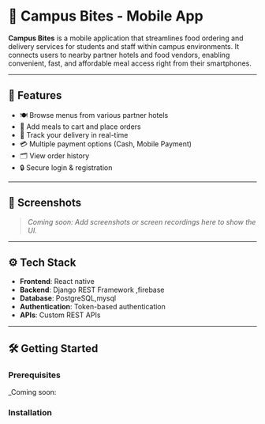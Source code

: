 # 📱 Campus Bites - Mobile App

**Campus Bites** is a mobile application that streamlines food ordering
and delivery services for students and staff within campus environments.
It connects users to nearby partner hotels and food vendors, enabling convenient, fast,
and affordable meal access right from their smartphones.

---

## 🚀 Features

- 🍽️ Browse menus from various partner hotels
- 🛒 Add meals to cart and place orders
- 🚚 Track your delivery in real-time
- 💳 Multiple payment options (Cash, Mobile Payment)
- 🗂️ View order history
- 🔒 Secure login & registration

---

## 📸 Screenshots

> _Coming soon: Add screenshots or screen recordings here to show the UI._

---

## ⚙️ Tech Stack

- **Frontend**: React native
- **Backend**: Django REST Framework ,firebase
- **Database**: PostgreSQL,mysql
- **Authentication**: Token-based authentication
- **APIs**: Custom REST APIs

---

## 🛠️ Getting Started

### Prerequisites

  _Coming soon:

### Installation


